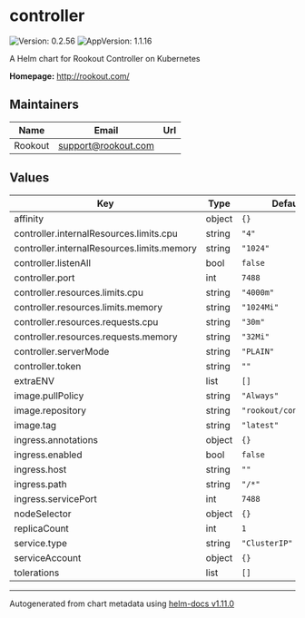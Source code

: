 # controller

![Version: 0.2.56](https://img.shields.io/badge/Version-0.2.56-informational?style=flat-square) ![AppVersion: 1.1.16](https://img.shields.io/badge/AppVersion-1.1.16-informational?style=flat-square)

A Helm chart for Rookout Controller on Kubernetes

**Homepage:** <http://rookout.com/>

## Maintainers

| Name | Email | Url |
| ---- | ------ | --- |
| Rookout | <support@rookout.com> |  |

## Values

| Key | Type | Default | Description |
|-----|------|---------|-------------|
| affinity | object | `{}` |  |
| controller.internalResources.limits.cpu | string | `"4"` |  |
| controller.internalResources.limits.memory | string | `"1024"` |  |
| controller.listenAll | bool | `false` |  |
| controller.port | int | `7488` |  |
| controller.resources.limits.cpu | string | `"4000m"` |  |
| controller.resources.limits.memory | string | `"1024Mi"` |  |
| controller.resources.requests.cpu | string | `"30m"` |  |
| controller.resources.requests.memory | string | `"32Mi"` |  |
| controller.serverMode | string | `"PLAIN"` |  |
| controller.token | string | `""` |  |
| extraENV | list | `[]` |  |
| image.pullPolicy | string | `"Always"` |  |
| image.repository | string | `"rookout/controller"` |  |
| image.tag | string | `"latest"` |  |
| ingress.annotations | object | `{}` |  |
| ingress.enabled | bool | `false` |  |
| ingress.host | string | `""` |  |
| ingress.path | string | `"/*"` |  |
| ingress.servicePort | int | `7488` |  |
| nodeSelector | object | `{}` |  |
| replicaCount | int | `1` |  |
| service.type | string | `"ClusterIP"` |  |
| serviceAccount | object | `{}` |  |
| tolerations | list | `[]` |  |

----------------------------------------------
Autogenerated from chart metadata using [helm-docs v1.11.0](https://github.com/norwoodj/helm-docs/releases/v1.11.0)
